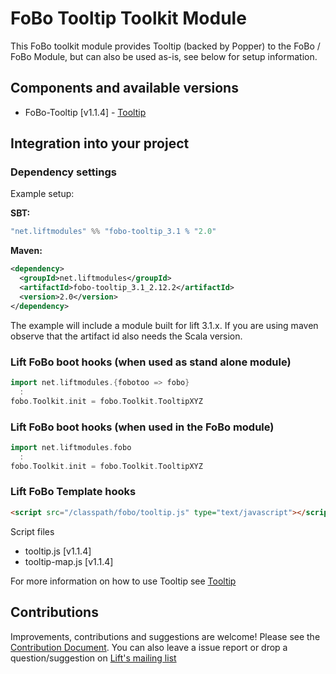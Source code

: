 # FoBo Tooltip Toolkit Module

This FoBo toolkit module provides Tooltip (backed by Popper) to the FoBo / FoBo Module, 
but can also be used as-is, see below for setup information. 

## Components and available versions

- FoBo-Tooltip [v1.1.4] - [Tooltip](https://popper.js.org/) 

## Integration into your project 

### Dependency settings

Example setup:

**SBT:**
```scala
"net.liftmodules" %% "fobo-tooltip_3.1 % "2.0"
```
**Maven:**
```xml
<dependency>
  <groupId>net.liftmodules</groupId>
  <artifactId>fobo-tooltip_3.1_2.12.2</artifactId>
  <version>2.0</version>
</dependency>
```
The example will include a module built for lift 3.1.x. 
If you are using maven observe that the artifact id also needs the Scala version.

### Lift FoBo boot hooks (when used as stand alone module)
```scala
import net.liftmodules.{fobotoo => fobo}
  :
fobo.Toolkit.init = fobo.Toolkit.TooltipXYZ 
```
### Lift FoBo boot hooks (when used in the FoBo module)
```scala
import net.liftmodules.fobo 
  :
fobo.Toolkit.init = fobo.Toolkit.TooltipXYZ 
```
### Lift FoBo Template hooks
```html
<script src="/classpath/fobo/tooltip.js" type="text/javascript"></script>
```
Script files

- tooltip.js [v1.1.4]
- tooltip-map.js [v1.1.4]

For more information on how to use Tooltip see [Tooltip](https://popper.js.org/)

## Contributions

Improvements, contributions and suggestions are welcome! Please see the [Contribution Document](https://github.com/karma4u101/FoBo/blob/master/CONTRIBUTING.md). You can also leave a issue report or drop a question/suggestion on [Lift's mailing list](http://groups.google.com/group/liftweb/) 
